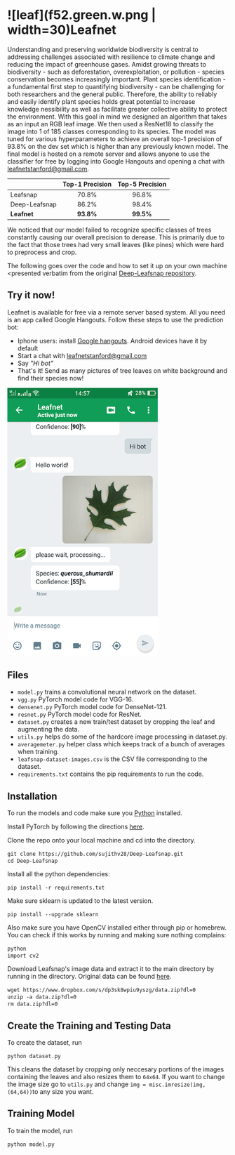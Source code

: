 # ![leaf](f52.green.w.png | width=30)Leafnet

Understanding and preserving worldwide biodiversity is central to addressing challenges associated with resilience to climate change and reducing the impact of greenhouse gases. Amidst growing threats to biodiversity - such as deforestation, overexploitation, or pollution - species conservation becomes increasingly important. Plant species identification - a fundamental first step to quantifying biodiversity - can be challenging for both researchers and the general public. Therefore, the ability to reliably and easily identify plant species holds great potential to increase knowledge nessibility as well as facilitate greater collective ability to protect the environment. With this goal in mind we designed an algorithm that takes as an input an RGB leaf image. We then used a ResNet18 to classify the image into 1 of 185 classes corresponding to its species. The model was tuned for various hyperparameters to achieve an overall top-1 precision of 93.8\% on the dev set which is higher than any previously known model. The final model is hosted on a remote server and allows anyone to use the classifier for free by logging into Google Hangouts and opening a chat with leafnetstanford@gmail.com.

|               | Top-1 Precision| Top-5 Precision|
|---------------|:--------------:|:--------------:|
|    Leafsnap   |      70.8%     |      96.8%     |
| Deep-Leafsnap |      86.2%     |      98.4%     |
| **Leafnet**   |    **93.8%**   |    **99.5%**   |

We noticed that our model failed to recognize specific classes of trees constantly causing our overall precision to derease. This is primarily due to the fact that those trees had very small leaves (like pines) which were hard to preprocess and crop.

The following goes over the code and how to set it up on your own machine <presented verbatim from the original [Deep-Leafsnap repository](https://github.com/sujithv28/Deep-Leafsnap). 

## Try it now!

Leafnet is available for free via a remote server based system. All you need is an app called Google Hangouts. Follow these steps to use the prediction bot:
* Iphone users: install [Google hangouts](https://itunes.apple.com/us/app/hangouts/id643496868?mt=8). Android devices have it by default
* Start a chat with leafnetstanford@gmail.com
* Say _"Hi bot"_
* That's it! Send as many pictures of tree leaves on white background and find their species now!


![User Example](hangouts_screenshot.png) 

## Files
* `model.py` trains a convolutional neural network on the dataset.
* `vgg.py` PyTorch model code for VGG-16.
* `densenet.py` PyTorch model code for DenseNet-121.
* `resnet.py` PyTorch model code for ResNet.
* `dataset.py` creates a new train/test dataset by cropping the leaf and augmenting the data.
* `utils.py` helps do some of the hardcore image processing in dataset.py.
* `averagemeter.py` helper class which keeps track of a bunch of averages when training.
* `leafsnap-dataset-images.csv` is the CSV file corresponding to the dataset.
* `requirements.txt` contains the pip requirements to run the code.

## Installation
To run the models and code make sure you [Python](https://www.python.org/downloads/) installed.

Install PyTorch by following the directions [here](http://pytorch.org/).

Clone the repo onto your local machine and cd into the directory.
```
git clone https://github.com/sujithv28/Deep-Leafsnap.git
cd Deep-Leafsnap
```

Install all the python dependencies:
```
pip install -r requirements.txt
```
Make sure sklearn is updated to the latest version.
```
pip install --upgrade sklearn
```
Also make sure you have OpenCV installed either through pip or homebrew. You can check if this works by running and making sure nothing complains:
```
python
import cv2
```
Download Leafsnap's image data and extract it to the main directory by running in the directory. Original data can be found [here](http://leafsnap.com/dataset/).
```
wget https://www.dropbox.com/s/dp3sk8wpiu9yszg/data.zip?dl=0
unzip -a data.zip?dl=0
rm data.zip?dl=0
```

## Create the Training and Testing Data
To create the dataset, run
```
python dataset.py
```
This cleans the dataset by cropping only neccesary portions of the images containing the leaves and also resizes them to `64x64`. If you want to change the image size go to `utils.py` and change `img = misc.imresize(img, (64,64))`to any size you want.

## Training Model
To train the model, run
```
python model.py
```

